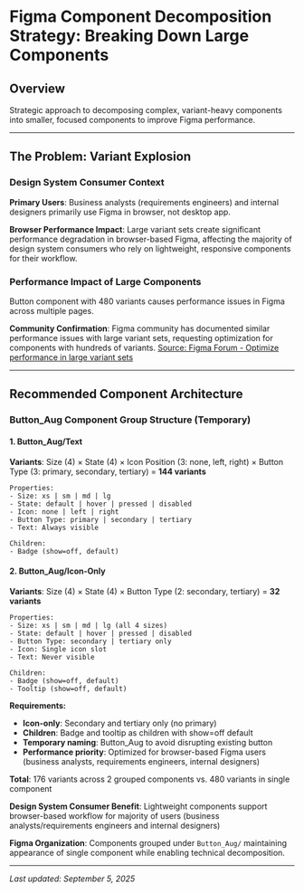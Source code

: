 # Figma Component Decomposition Strategy: Breaking Down Large Components

## Overview

Strategic approach to decomposing complex, variant-heavy components into smaller, focused components to improve Figma performance.

---

## The Problem: Variant Explosion

### Design System Consumer Context

**Primary Users**: Business analysts (requirements engineers) and internal designers primarily use Figma in browser, not desktop app.

**Browser Performance Impact**: Large variant sets create significant performance degradation in browser-based Figma, affecting the majority of design system consumers who rely on lightweight, responsive components for their workflow.

### Performance Impact of Large Components

Button component with 480 variants causes performance issues in Figma across multiple pages.

**Community Confirmation**: Figma community has documented similar performance issues with large variant sets, requesting optimization for components with hundreds of variants. [Source: Figma Forum - Optimize performance in large variant sets](https://forum.figma.com/suggest-a-feature-11/optimize-performance-in-large-variant-sets-28624)

---

## Recommended Component Architecture

### Button_Aug Component Group Structure (Temporary)

#### 1. Button_Aug/Text

**Variants**: Size (4) × State (4) × Icon Position (3: none, left, right) × Button Type (3: primary, secondary, tertiary) = **144 variants**

```
Properties:
- Size: xs | sm | md | lg
- State: default | hover | pressed | disabled  
- Icon: none | left | right
- Button Type: primary | secondary | tertiary
- Text: Always visible

Children:
- Badge (show=off, default)
```

#### 2. Button_Aug/Icon-Only

**Variants**: Size (4) × State (4) × Button Type (2: secondary, tertiary) = **32 variants**

```
Properties:
- Size: xs | sm | md | lg (all 4 sizes)
- State: default | hover | pressed | disabled
- Button Type: secondary | tertiary only
- Icon: Single icon slot
- Text: Never visible

Children:
- Badge (show=off, default)
- Tooltip (show=off, default)
```

**Requirements:**
- **Icon-only**: Secondary and tertiary only (no primary)
- **Children**: Badge and tooltip as children with show=off default
- **Temporary naming**: Button_Aug to avoid disrupting existing button
- **Performance priority**: Optimized for browser-based Figma users (business analysts, requirements engineers, internal designers)

**Total**: 176 variants across 2 grouped components vs. 480 variants in single component

**Design System Consumer Benefit**: Lightweight components support browser-based workflow for majority of users (business analysts/requirements engineers and internal designers)

**Figma Organization**: Components grouped under `Button_Aug/` maintaining appearance of single component while enabling technical decomposition.

---

*Last updated: September 5, 2025*
